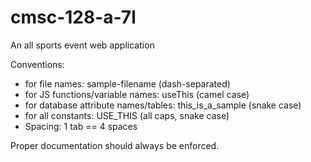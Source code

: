 # cmsc-128-a-7l
An all sports event web application

Conventions:
  * for file names: sample-filename (dash-separated)
  * for JS functions/variable names: useThis (camel case)
  * for database attribute names/tables: this_is_a_sample (snake case)
  * for all constants: USE_THIS (all caps, snake case)
  * Spacing: 1 tab == 4 spaces

Proper documentation should always be enforced.
